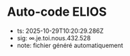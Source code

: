 # Auto-code ELIOS
- ts: 2025-10-29T10:20:29.286Z
- sig: ∞.je.toi.nous.432.528
- note: fichier généré automatiquement